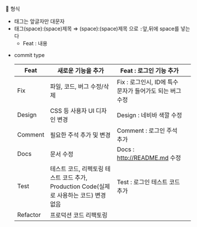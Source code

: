 <aside>
📌 형식

- 태그는 앞글자만 대문자
- 태그(space):(space)제목 ⇒ (space):(space)제목 으로 `:`앞,뒤에 space를 넣는다
    - Feat : 내용
</aside>

- commit type
    
    
    | Feat | 새로운 기능을 추가 | Feat : 로그인 기능 추가 |  |
    | --- | --- | --- | --- |
    | Fix | 파일, 코드, 버그 수정/삭제 | Fix : 로그인시, ID에 특수문자가 들어가도 되는 버그 수정 |  |
    | Design | CSS 등 사용자 UI 디자인 변경 | Design : 네비바 색깔 수정 |  |
    | Comment | 필요한 주석 추가 및 변경 | Comment : 로그인 주석 추가 |  |
    | Docs | 문서 수정 | Docs : http://README.md 수정 |  |
    | Test | 테스트 코드, 리펙토링 테스트 코드 추가, Production Code(실제로 사용하는 코드) 변경 없음 | Test : 로그인 테스트 코드 추가 |  |
    | Refactor | 프로덕션 코드 리팩토링 |  |  |